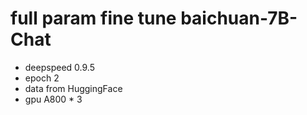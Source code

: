 # full param fine tune baichuan-7B-Chat

* deepspeed 0.9.5
* epoch 2
* data from HuggingFace
* gpu A800 * 3


